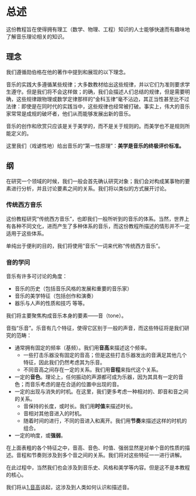
# 总述

这份教程旨在使得拥有理工（数学、物理、工程）知识的人士能够快速而有趣味地了解音乐理论相关的知识。

## 理念

我们遵循勋伯格在他的著作中提到和展现的以下理念。

音乐的实践大多遵循某些规律；大多数教材给出这些规律，并以它们为准则要求学生遵守。但是我们将不会这样做；的确，我们会描述人们总结的规律，但是需要明确，这些规律跟物理或数学定律那样的“金科玉律”毫不沾边，其正当性甚至比不过法律：即使是在同时代的实践当中，这些规律也经常被打破。事实上，伟大的音乐家常常是成规的破坏者，他们从而能够发展出新的音乐。

音乐的创作和欣赏只应该是关于美学的，而不是关于规则的。而美学也不是规则所能定义的。

这里我们（戏谑性地）给出音乐的“第一性原理”：**美学是音乐的终极评价标准。**

## 纲

在研究一个领域的时候，我们一般会首先确认研究对象；我们会对构成某事物的要素进行分析，并且讨论要素之间的关系。我们将以类似的方式展开讨论。

### 传统西方音乐

这份教程研究“传统西方音乐”，也即我们一般所听到的音乐的体系。当然，世界上有各种不同文化，进而产生了多种体系的音乐，而这份教程所描述的情形并不一定适用于这些体系。

单纯出于便利的目的，我们将使用“音乐”一词来代称“传统西方音乐”。

### 音的学问

音乐有许多可讨论的角度：
- 音乐的历史（包括音乐风格的发展和重要的音乐家）
- 音乐的美学特征（包括创作和演奏）
- 器乐与人声的性质和技巧
等等。

我们将主要聚焦构成音乐本身的要素——音（tone）。

音指“乐音”。乐音有几个特征，使得它区别于一般的声音，而这些特征将是我们研究的范畴：
- 通常拥有固定的频率（基频）。我们用**音高**来描述这个频率。
	- 一些打击乐器没有固定的音高；但是这些打击乐器发出的音满足其他几个特征，因此我们仍然考虑其为乐音。
	- 不同音高之间存在一定的关系。我们用**音程**来指代这个关系。
- 一定的**音色**。理论上，任何振动的声源都可成为乐器，因为其具有一定的音色；而音乐考虑的是在合适的位置中出现的音。
- 一定的出现与消失的时机。在这里，我们更多考虑一种相对的、即音和音之间的关系。
	- 音保持的长度，或时长。我们用**时值**来描述时长。
	- 音相对其他音进入的时机。
	- 随着时间的进行，不同的音进入和离开。我们用**节奏**来描述这样的时机的组合。
- 一定的响度，或**强弱**。

在上面表粗的各个特征之中，音高、音色、时值、强弱显然是对单个音的性质的描述。音程和节奏则涉及到多个音之间的关系。我们将对这些特征一一进行讲解。

在此过程中，当然我们也会涉及到音乐史、风格和美学等内容。但是这不是本教程的核心。

我们将从[1.音高](1.音高.md)谈起，这涉及到人类如何认识和描述音。
